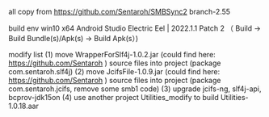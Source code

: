 all copy from https://github.com/Sentaroh/SMBSync2  branch-2.55

build env
	win10 x64
	Android Studio Electric Eel | 2022.1.1 Patch 2
	（ Build -> Build Bundle(s)/Apk(s) -> Build Apk(s）)


modify list
	(1) move WrapperForSlf4j-1.0.2.jar (could find here: https://github.com/Sentaroh ) source files into project (package com.sentaroh.slf4j)
	(2) move JcifsFile-1.0.9.jar (could find here: https://github.com/Sentaroh ) source files into project (package com.sentaroh.jcifs, remove some smb1 code)
	(3) upgrade jcifs-ng,  slf4j-api,  bcprov-jdk15on
	(4) use another project Utilities_modify to build Utilities-1.0.18.aar